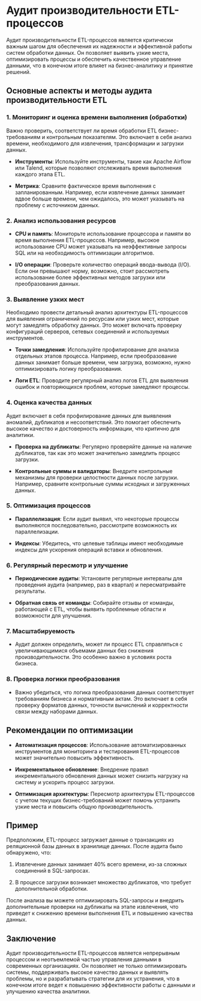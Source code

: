 # Аудит производительности ETL-процессов

Аудит производительности ETL-процессов является критически важным шагом для обеспечения их надежности и эффективной работы систем обработки данных. Он позволяет выявить узкие места, оптимизировать процессы и обеспечить качественное управление данными, что в конечном итоге влияет на бизнес-аналитику и принятие решений.

## Основные аспекты и методы аудита производительности ETL

### 1. Мониторинг и оценка времени выполнения (обработки)

Важно проверить, соответствует ли время обработки ETL бизнес-требованиям и контрольным показателям. Это включает в себя анализ времени, необходимого для извлечения, трансформации и загрузки данных.

-   **Инструменты**: Используйте инструменты, такие как Apache Airflow или Talend, которые позволяют отслеживать время выполнения каждого этапа ETL.

-   **Метрика**: Сравните фактическое время выполнения с запланированным. Например, если извлечение данных занимает вдвое больше времени, чем ожидалось, это может указывать на проблему с источником данных.

### 2. Анализ использования ресурсов

-   **CPU и память**: Мониторьте использование процессора и памяти во время выполнения ETL-процессов. Например, высокое использование CPU может указывать на неэффективные запросы SQL или на необходимость оптимизации алгоритмов.

-   **I/O операции**: Проверьте количество операций ввода-вывода (I/O). Если они превышают норму, возможно, стоит рассмотреть использование более эффективных методов загрузки или преобразования данных.

### 3. Выявление узких мест

Необходимо провести детальный анализ архитектуры ETL-процессов для выявления ограничений по ресурсам или узких мест, которые могут замедлять обработку данных. Это может включать проверку конфигураций серверов, сетевых соединений и используемых инструментов.

-   **Точки замедления**: Используйте профилирование для анализа отдельных этапов процесса. Например, если преобразование данных занимает больше времени, чем загрузка, возможно, нужно оптимизировать логику преобразования.

-   **Логи ETL**: Проводите регулярный анализ логов ETL для выявления ошибок и повторяющихся проблем, которые замедляют процессы.

### 4. Оценка качества данных

Аудит включает в себя профилирование данных для выявления аномалий, дубликатов и несоответствий. Это помогает обеспечить высокое качество и достоверность информации, что критично для аналитики.

-   **Проверка на дубликаты**: Регулярно проверяйте данные на наличие дубликатов, так как это может значительно замедлить процесс загрузки.

-   **Контрольные суммы и валидаторы**: Внедрите контрольные механизмы для проверки целостности данных после загрузки. Например, сравните контрольные суммы исходных и загруженных данных.

### 5. Оптимизация процессов

-   **Параллелизация**: Если аудит выявил, что некоторые процессы выполняются последовательно, рассмотрите возможность их параллелизации.

-   **Индексы**: Убедитесь, что целевые таблицы имеют необходимые индексы для ускорения операций вставки и обновления.

### 6. Регулярный пересмотр и улучшение

-   **Периодические аудиты**: Установите регулярные интервалы для проведения аудита (например, раз в квартал) и пересматривайте результаты.

-   **Обратная связь от команды**: Собирайте отзывы от команды, работающей с ETL, чтобы выявить проблемные области и возможности для улучшения.

### 7. **Масштабируемость**

-   Аудит должен определить, может ли процесс ETL справляться с увеличивающимися объемами данных без снижения производительности. Это особенно важно в условиях роста бизнеса.

### 8. **Проверка логики преобразования**

-	Важно убедиться, что логика преобразования данных соответствует требованиям бизнеса и нормативным актам. Это включает в себя проверку форматов данных, точности вычислений и корректности связи между наборами данных.

## Рекомендации по оптимизации

-   **Автоматизация процессов**: Использование автоматизированных инструментов для мониторинга и тестирования ETL-процессов может значительно повысить эффективность.

-   **Инкрементальное обновление**: Внедрение правил инкрементального обновления данных может снизить нагрузку на систему и ускорить процесс загрузки.

-   **Оптимизация архитектуры**: Пересмотр архитектуры ETL-процессов с учетом текущих бизнес-требований может помочь устранить узкие места и повысить общую производительность.

## Пример

Предположим, ETL-процесс загружает данные о транзакциях из реляционной базы данных в хранилище данных. После аудита было обнаружено, что:

1.  Извлечение данных занимает 40% всего времени, из-за сложных соединений в SQL-запросах.

2.  В процессе загрузки возникает множество дубликатов, что требует дополнительной обработки.

После анализа вы можете оптимизировать SQL-запросы и внедрить дополнительные проверки на дубликаты на этапе извлечения, что приведет к снижению времени выполнения ETL и повышению качества данных.

## Заключение

Аудит производительности ETL-процессов является непрерывным процессом и неотъемлемой частью управления данными в современных организациях. Он позволяет не только оптимизировать системы, поддерживать высокое качество данных и выявлять проблемы, но и разрабатывать стратегии для их устранения, что в конечном итоге ведет к повышению эффективности работы с данными и улучшению качества аналитики.